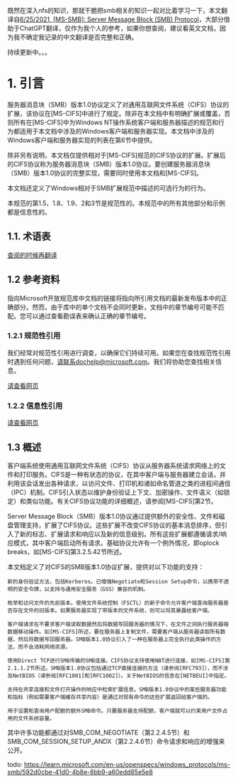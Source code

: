 既然在深入nfs的知识，那就干脆把smb相关的知识一起对比着学习一下，本文翻译自[6/25/2021, [MS-SMB]: Server Message Block (SMB) Protocol](https://learn.microsoft.com/en-us/openspecs/windows_protocols/ms-smb)，大部分借助于ChatGPT翻译，仅作为我个人的参考，如果你想查阅，建议看英文文档，因为我不确定我记录的中文翻译是否完整和正确。

持续更新中。。。

# 1. 引言

服务器消息块（SMB）版本1.0协议定义了对通用互联网文件系统（CIFS）协议的扩展，该协议在[MS-CIFS]中进行了规定。除非在本文档中有明确扩展或覆盖，否则所有在[MS-CIFS]中为Windows NT操作系统客户端和服务器描述的规范和行为都适用于本文档中涉及的Windows客户端和服务器实现。本文档中涉及的Windows客户端和服务器实现的列表在第6节中提供。

除非另有说明，本文档仅提供相对于[MS-CIFS]规范的CIFS协议的扩展。扩展后的CIFS协议称为服务器消息块（SMB）版本1.0协议。要创建服务器消息块（SMB）版本1.0协议的完整实现，需要同时使用本文档和[MS-CIFS]。

本文档还定义了Windows相对于SMB扩展规范中描述的可选行为的行为。

本规范的第1.5、1.8、1.9、2和3节是规范性的。本规范中的所有其他部分和示例都是信息性的。

## 1.1. 术语表

[查阅的时候再翻译](https://learn.microsoft.com/en-us/openspecs/windows_protocols/ms-smb/c7d64f17-1ab6-4151-b9e8-f15813235c83)

## 1.2 参考资料

指向Microsoft开放规范库中文档的链接将指向所引用文档的最新发布版本中的正确部分。然而，由于库中的单个文档不会同时更新，文档中的章节编号可能不匹配。您可以通过查看勘误表来确认正确的章节编号。

### 1.2.1 规范性引用

我们经常对规范性引用进行调查，以确保它们持续可用。如果您在查找规范性引用时遇到任何问题，请联系dochelp@microsoft.com。我们将协助您查找相关信息。

[请查看网页](https://learn.microsoft.com/en-us/openspecs/windows_protocols/ms-smb/2d91bdca-f941-428a-9f89-bcabebab4dce)

### 1.2.2 信息性引用

[请查看网页](https://learn.microsoft.com/en-us/openspecs/windows_protocols/ms-smb/f8178eac-d7d6-476e-9d97-cf61125668a0)

## 1.3 概述

客户端系统使用通用互联网文件系统（CIFS）协议从服务器系统请求网络上的文件和打印服务。CIFS是一种有状态的协议，在其中客户端与服务器建立会话，并利用该会话发出各种请求，以访问文件、打印机和诸如命名管道之类的进程间通信（IPC）机制。CIFS引入状态以维护身份验证上下文、加密操作、文件语义（如锁定）和类似功能。有关CIFS协议功能的详细概述，请参阅[MS-CIFS]第2节。

Server Message Block（SMB）版本1.0协议通过提供额外的安全性、文件和磁盘管理支持，扩展了CIFS协议。这些扩展不改变CIFS协议的基本消息排序，但引入了新的标志、扩展请求和响应以及新的信息级别。所有这些扩展都遵循请求/响应模式，其中客户端启动所有请求。基础协议允许有一个例外情况，即oplock breaks，如[MS-CIFS]第3.2.5.42节所述。

本文档定义了对CIFS的SMB版本1.0协议扩展，提供对以下功能的支持：
```
新的身份验证方法，包括Kerberos。已增强Negotiate和Session Setup命令，以携带不透明的安全令牌，以支持与通用安全服务（GSS）兼容的机制。

枚举和访问文件的先前版本。使用文件系统控制（FSCTL）的新子命令允许客户端查询服务器是否存在文件的旧版本。如果服务器实现了带版本的文件系统，则可以将其暴露给客户端。

客户端请求在不要求客户端读取数据然后将数据写回服务器的情况下，在文件之间执行服务器端数据移动操作。如[MS-CIFS]所述，要在服务器上复制文件，需要客户端从服务器读取所有数据，然后将数据写回服务器。SMB版本1.0协议引入了一种在服务器上完全执行此类操作的方法，而不会消耗网络资源。

使用Direct TCP进行SMB传输的SMB连接。CIFS协议支持使用NBT进行连接，如[MS-CIFS]第2.1.1.2节所述。SMB版本1.0协议包括通过TCP直接连接的方法（请参阅[RFC793]），而不涉及NetBIOS（请参阅[RFC1001]和[RFC1002]）。关于NetBIOS的信息在[NETBEUI]中指定。

支持在共享连接和文件打开操作的响应中检索扩展信息。SMB版本1.0协议中的某些服务器功能和指标（例如需要客户端缓存共享内容）是通过对现有命令的这些扩展返回给客户端的。

用于设置和查询用户配额的额外SMB命令。只要服务器支持配额，客户端就可以约束用户文件占用的文件系统容量。
```

其中许多功能都通过对SMB_COM_NEGOTIATE（第2.2.4.5节）和SMB_COM_SESSION_SETUP_ANDX（第2.2.4.6节）命令请求和响应的增强来公开。

todo: https://learn.microsoft.com/en-us/openspecs/windows_protocols/ms-smb/592d0cbe-41d0-4b8e-8bb9-a60edd85e5e8